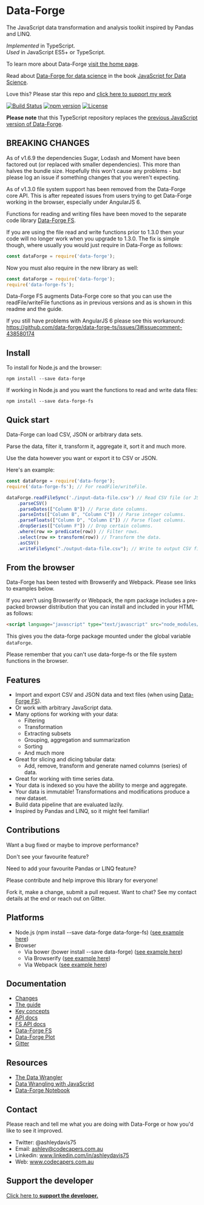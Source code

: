 # Data-Forge

The JavaScript data transformation and analysis toolkit inspired by Pandas and LINQ.

*Implemented* in TypeScript.<br>
*Used* in JavaScript ES5+ or TypeScript.

To learn more about Data-Forge [visit the home page](http://data-forge-js.com/).

Read about <a target="_blank" href="http://js4ds.org/#s:dataforge">Data-Forge for data science</a> in the book 
<a target="_blank" href="http://js4ds.org">JavaScript for Data Science</a>.

Love this? Please star this repo and [click here to support my work](https://www.codecapers.com.au/about#support-my-work)

[![Build Status](https://travis-ci.org/data-forge/data-forge-ts.svg?branch=master)](https://travis-ci.org/data-forge/data-forge-ts)
[![npm version](https://badge.fury.io/js/data-forge.svg)](https://badge.fury.io/js/data-forge)
[![License](http://img.shields.io/badge/license-MIT-brightgreen.svg)](http://opensource.org/licenses/MIT)

**Please note** that this TypeScript repository replaces the [previous JavaScript version of Data-Forge](https://github.com/data-forge/data-forge-js).

## BREAKING CHANGES

As of v1.6.9 the dependencies Sugar, Lodash and Moment have been factored out (or replaced with smaller dependencies). This more than halves the bundle size. Hopefully this won't cause any problems - but please log an issue if something changes that you weren't expecting.

As of v1.3.0 file system support has been removed from the Data-Forge core API. This is after repeated issues from users trying to get Data-Forge working in the browser, especially under AngularJS 6.

Functions for reading and writing files have been moved to the separate code library [Data-Forge FS](https://github.com/data-forge/data-forge-fs).

If you are using the file read and write functions prior to 1.3.0 then your code will no longer work when you upgrade to 1.3.0. The fix is simple though, where usually you would just require in Data-Forge as follows:

```javascript
const dataForge = require('data-forge');
```

Now you must also require in the new library as well:

```javascript
const dataForge = require('data-forge');
require('data-forge-fs');
```

Data-Forge FS augments Data-Forge core so that you can use the readFile/writeFile functions as in previous versions and as is shown in this readme and the guide.

If you still have problems with AngularJS 6 please see this workaround:
https://github.com/data-forge/data-forge-ts/issues/3#issuecomment-438580174

## Install

To install for Node.js and the browser:

    npm install --save data-forge

If working in Node.js and you want the functions to read and write data files:

    npm install --save data-forge-fs

## Quick start

Data-Forge can load CSV, JSON or arbitrary data sets. 

Parse the data, filter it, transform it, aggregate it, sort it and much more.

Use the data however you want or export it to CSV or JSON.

Here's an example:

```JavaScript
const dataForge = require('data-forge');
require('data-forge-fs'); // For readFile/writeFile.

dataForge.readFileSync('./input-data-file.csv') // Read CSV file (or JSON!)
    .parseCSV()
    .parseDates(["Column B"]) // Parse date columns.
    .parseInts(["Column B", "Column C"]) // Parse integer columns.
    .parseFloats(["Column D", "Column E"]) // Parse float columns.
    .dropSeries(["Column F"]) // Drop certain columns.
    .where(row => predicate(row)) // Filter rows.
    .select(row => transform(row)) // Transform the data.
    .asCSV() 
    .writeFileSync("./output-data-file.csv"); // Write to output CSV file (or JSON!)
```

## From the browser

Data-Forge has been tested with Browserify and Webpack. Please see links to examples below.

If you aren't using Browserify or Webpack, the npm package includes a pre-packed browser distribution that you can install and included in your HTML as follows:

```html
<script language="javascript" type="text/javascript" src="node_modules/data-forge/dist/web/index.js"></script>
```

This gives you the data-forge package mounted under the global variable `dataForge`.

Please remember that you can't use data-forge-fs or the file system functions in the browser.

## Features

- Import and export CSV and JSON data and text files (when using [Data-Forge FS](https://github.com/data-forge/data-forge-fs)).
- Or work with arbitrary JavaScript data.
- Many options for working with your data:
    - Filtering
    - Transformation
    - Extracting subsets
    - Grouping, aggregation and summarization
    - Sorting
    - And much more
- Great for slicing and dicing tabular data:
    - Add, remove, transform and generate named columns (series) of data.
- Great for working with time series data.
- Your data is indexed so you have the ability to merge and aggregate.
- Your data is immutable! Transformations and modifications produce a new dataset.
- Build data pipeline that are evaluated lazily.
- Inspired by Pandas and LINQ, so it might feel familiar!

## Contributions

Want a bug fixed or maybe to improve performance?

Don't see your favourite feature?

Need to add your favourite Pandas or LINQ feature?

Please contribute and help improve this library for everyone!

Fork it, make a change, submit a pull request. Want to chat? See my contact details at the end or reach out on Gitter.



## Platforms

- Node.js (npm install --save data-forge data-forge-fs) ([see example here](https://github.com/data-forge/data-forge-examples-and-tests/tree/master/package-test/npm))
- Browser
    - Via bower (bower install --save data-forge) ([see example here](https://github.com/data-forge/data-forge-examples-and-tests/tree/master/package-test/bower))
    - Via Browserify ([see example here](https://github.com/data-forge/data-forge-examples-and-tests/tree/master/examples/2.%20plot%20-%20in%20browser))
    - Via Webpack ([see example here](https://github.com/data-forge/data-forge-examples-and-tests/tree/master/examples/3.%20plot%20-%20in%20browser%20-%20with%20dates))

## Documentation

- [Changes](docs/changes.md)
- [The guide](docs/guide.md)
- [Key concepts](docs/concepts.md)
- [API docs](https://data-forge.github.io/data-forge-ts/)
- [FS API docs](https://data-forge.github.io/data-forge-fs/index.html)
- [Data-Forge FS](https://github.com/data-forge/data-forge-fs/)
- [Data-Forge Plot](https://github.com/data-forge/data-forge-plot/)
- [Gitter](https://gitter.im/data-forge)

## Resources

- [The Data Wrangler](http://www.the-data-wrangler.com/)
- [Data Wrangling with JavaScript](http://bit.ly/2t2cJu2)
- [Data-Forge Notebook](http://www.data-forge-notebook.com/)

## Contact

Please reach and tell me what you are doing with Data-Forge or how you'd like to see it improved.

- Twitter: @ashleydavis75
- Email: ashley@codecapers.com.au
- Linkedin: www.linkedin.com/in/ashleydavis75
- Web: www.codecapers.com.au

## Support the developer 

<a target="_blank" href="http://www.codecapers.com.au/#support-my-work">Click here to **support the developer.**</a>


